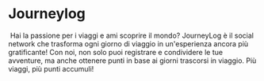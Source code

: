 # Journeylog
<img src="/Forels/journeylog/raw/main/views/images/sydney-concept-illustration.jpg" alt="" style="max-width: 100px;">
Hai la passione per i viaggi e ami scoprire il mondo? JourneyLog è il social network che trasforma ogni giorno di viaggio in un'esperienza ancora più gratificante! Con noi, non solo puoi registrare e condividere le tue avventure, ma anche ottenere punti in base ai giorni trascorsi in viaggio. Più viaggi, più punti accumuli!
